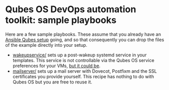 Qubes OS DevOps automation toolkit: sample playbooks
============================================

Here are a few sample playbooks.  These assume that you already have an
[Ansible Qubes setup](../examples/ansible/) going, and so that consequently
you can drop the files of the example directly into your setup.

* [wakeupservice/](wakeupservice/) sets up a post-wakeup systemd service
   in your templates.  This service is not controllable via the Qubes OS
   service preferences for your VMs, [but it could be](../ansible/qubes-service.yml).
* [mailserver/](mailserver/) sets up a mail server with Dovecot, Postfixm
   and the SSL certificates you provide yourself.  This recipe has
   nothing to do with Qubes OS but you are free to reuse it.
